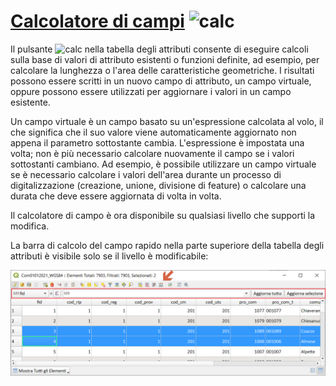 # [Calcolatore di campi](https://docs.qgis.org/2.18/en/docs/user_manual/working_with_vector/field_calculator.html) ![calc](https://docs.qgis.org/testing/en/_images/mActionCalculateField.png)

Il pulsante ![calc](https://docs.qgis.org/testing/en/_images/mActionCalculateField.png) nella tabella degli attributi consente di eseguire calcoli sulla base di valori di attributo esistenti o funzioni definite, ad esempio, per calcolare la lunghezza o l'area delle caratteristiche geometriche. I risultati possono essere scritti in un nuovo campo di attributo, un campo virtuale, oppure possono essere utilizzati per aggiornare i valori in un campo esistente.

Un campo virtuale è un campo basato su un'espressione calcolata al volo, il che significa che il suo valore viene automaticamente aggiornato non appena il parametro sottostante cambia. L'espressione è impostata una volta; non è più necessario calcolare nuovamente il campo se i valori sottostanti cambiano. Ad esempio, è possibile utilizzare un campo virtuale se è necessario calcolare i valori dell'area durante un processo di digitalizzazione (creazione, unione, divisione di feature) o calcolare una durata che deve essere aggiornata di volta in volta.

Il calcolatore di campo è ora disponibile su qualsiasi livello che supporti la modifica. 

La barra di calcolo del campo rapido nella parte superiore della tabella degli attributi è visibile solo se il livello è modificabile:

![](/img/field_calc_rapida1.png)
